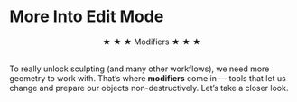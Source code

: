 # More Into Edit Mode

<center> 
★ ★ ★ Modifiers ★ ★ ★
</center><br>

To really unlock sculpting (and many other workflows), we need more geometry to work with. That’s where **modifiers** come in — tools that let us change and prepare our objects non-destructively. Let’s take a closer look.
